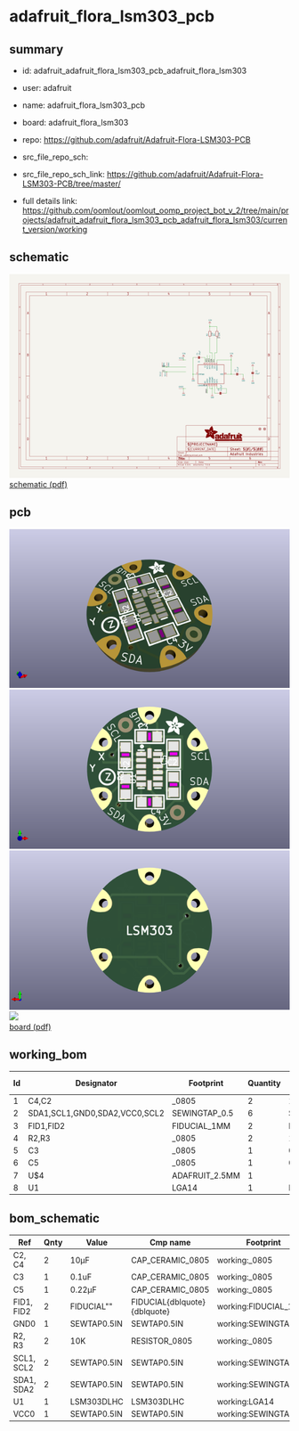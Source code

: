 # adafruit_flora_lsm303_pcb
 
## summary 
* id: adafruit_adafruit_flora_lsm303_pcb_adafruit_flora_lsm303
* user: adafruit
* name: adafruit_flora_lsm303_pcb
* board: adafruit_flora_lsm303
* repo: https://github.com/adafruit/Adafruit-Flora-LSM303-PCB



* src_file_repo_sch: 
* src_file_repo_sch_link: https://github.com/adafruit/Adafruit-Flora-LSM303-PCB/tree/master/
* full details link: https://github.com/oomlout/oomlout_oomp_project_bot_v_2/tree/main/projects/adafruit_adafruit_flora_lsm303_pcb_adafruit_flora_lsm303/current_version/working  

## schematic  
![](working_schematic_600.png)  
[schematic (pdf)](working_schematic.pdf)  

## pcb  
![](working_3d_600.png) 
![](working_3d_front_600.png)  
![](working_3d_back_600.png)  
![](working_600.png)  
[board (pdf)](working.pdf)  

## working_bom
| Id | Designator | Footprint | Quantity | Designation | Supplier and ref |  | None | 
| --- | --- | --- | --- | --- | --- | --- | --- | 
| 1 | C4,C2 | _0805 | 2 | 10µF |  |  | [''] | 
| 2 | SDA1,SCL1,GND0,SDA2,VCC0,SCL2 | SEWINGTAP_0.5 | 6 | SEWTAP0.5IN |  |  | [''] | 
| 3 | FID1,FID2 | FIDUCIAL_1MM | 2 | FIDUCIAL" |  |  | [''] | 
| 4 | R2,R3 | _0805 | 2 | 10K |  |  | [''] | 
| 5 | C3 | _0805 | 1 | 0.1uF |  |  | [''] | 
| 6 | C5 | _0805 | 1 | 0.22µF |  |  | [''] | 
| 7 | U$4 | ADAFRUIT_2.5MM | 1 |  |  |  | [''] | 
| 8 | U1 | LGA14 | 1 | LSM303DLHC |  |  | [''] | 


## bom_schematic
| Ref | Qnty | Value | Cmp name | Footprint | Description | Vendor | DNP | 
| --- | --- | --- | --- | --- | --- | --- | --- | 
| C2, C4 | 2 | 10µF | CAP_CERAMIC_0805 | working:_0805 |  |  |  | 
| C3 | 1 | 0.1uF | CAP_CERAMIC_0805 | working:_0805 |  |  |  | 
| C5 | 1 | 0.22µF | CAP_CERAMIC_0805 | working:_0805 |  |  |  | 
| FID1, FID2 | 2 | FIDUCIAL"" | FIDUCIAL{dblquote}{dblquote} | working:FIDUCIAL_1MM |  |  |  | 
| GND0 | 1 | SEWTAP0.5IN | SEWTAP0.5IN | working:SEWINGTAP_0.5 |  |  |  | 
| R2, R3 | 2 | 10K | RESISTOR_0805 | working:_0805 |  |  |  | 
| SCL1, SCL2 | 2 | SEWTAP0.5IN | SEWTAP0.5IN | working:SEWINGTAP_0.5 |  |  |  | 
| SDA1, SDA2 | 2 | SEWTAP0.5IN | SEWTAP0.5IN | working:SEWINGTAP_0.5 |  |  |  | 
| U1 | 1 | LSM303DLHC | LSM303DLHC | working:LGA14 |  |  |  | 
| VCC0 | 1 | SEWTAP0.5IN | SEWTAP0.5IN | working:SEWINGTAP_0.5 |  |  |  | 



